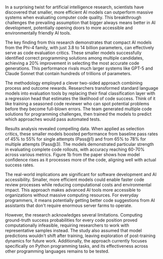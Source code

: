 In a surprising twist for artificial intelligence research, scientists have discovered that smaller, more efficient AI models can outperform massive systems when evaluating computer code quality. This breakthrough challenges the prevailing assumption that bigger always means better in AI development, potentially opening doors to more accessible and environmentally friendly AI tools.

The key finding from this research demonstrates that compact AI models from the Phi-4 family, with just 3.8 to 14 billion parameters, can effectively serve as code evaluation critics. These smaller models successfully identified correct programming solutions among multiple candidates, achieving a 20% improvement in selecting the most accurate code generations. This performance rivals much larger systems like GPT-5 and Claude Sonnet that contain hundreds of trillions of parameters.

The methodology employed a clever two-sided approach combining process and outcome rewards. Researchers transformed standard language models into evaluation tools by replacing their final classification layer with a regression head that estimates the likelihood of code success. Think of it like training a seasoned code reviewer who can spot potential problems before they become full-blown errors. The team generated multiple code solutions for programming challenges, then trained the models to predict which approaches would pass automated tests.

Results analysis revealed compelling data. When applied as selection critics, these smaller models boosted performance from baseline pass rates of 45% to 55% for single attempts (Pass@1) and from 65% to 78% for multiple attempts (Pass@3). The models demonstrated particular strength in evaluating complete code rollouts, with accuracy reaching 60-70% across various metrics. Figure 1b from the paper shows how model confidence rises as it processes more of the code, aligning well with actual success rates.

The real-world implications are significant for software development and AI accessibility. Smaller, more efficient models could enable faster code review processes while reducing computational costs and environmental impact. This approach makes advanced AI tools more accessible to organizations without massive computing resources. For everyday programmers, it means potentially getting better code suggestions from AI assistants that don't require enormous server farms to operate.

However, the research acknowledges several limitations. Computing ground-truth success probabilities for every code position proved computationally infeasible, requiring researchers to work with representative samples instead. The study also assumed that model predictions wouldn't shift after training, leaving exploration of post-training dynamics for future work. Additionally, the approach currently focuses specifically on Python programming tasks, and its effectiveness across other programming languages remains to be tested.